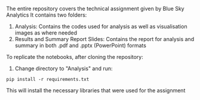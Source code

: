 The entire repository covers the technical assignment given by Blue Sky Analytics
It contains two folders:
1. Analysis: Contains the codes used for analysis as well as visualisation images as where needed
2. Results and Summary Report Slides: Contains the report for analysis and summary in both .pdf and .pptx (PowerPoint) formats

To replicate the notebooks, after cloning the repository:
1. Change directory to "Analysis" and run:
```
pip install -r requirements.txt
```
This will install the necessary libraries that were used for the assignment

